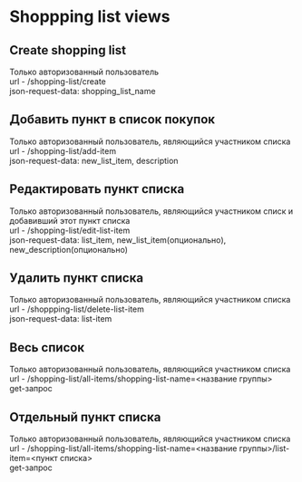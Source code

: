 # Shoppping list views #

## Create shopping list ##
Только авторизованный пользователь<br>
url - /shopping-list/create<br>
json-request-data: shopping_list_name

## Добавить пункт в список покупок ##
Только авторизованный пользователь, являющийся участником списка<br>
url - /shopping-list/add-item<br>
json-request-data: new_list_item, description

## Редактировать пункт списка ##
Только авторизованный пользователь, являющийся участником списк и добавивший этот пункт списка<br>
url - /shopping-list/edit-list-item<br>
json-request-data: list_item, new_list_item(опционально), new_description(опционально)

## Удалить пункт списка ##
Только авторизованный пользователь, являющийся участником списка<br>
url - /shoppping-list/delete-list-item<br>
json-request-data: list-item

## Весь список ##
Только авторизованный пользователь, являющийся участником списка<br>
url - /shopping-list/all-items/shopping-list-name=<название группы><br>
get-запрос<br>

## Отдельный пункт списка ##
Только авторизованный пользователь, являющийся участником списка<br>
url - /shopping-list/all-items/shopping-list-name=<название группы>/list-item=<пункт списка><br>
get-запрос
